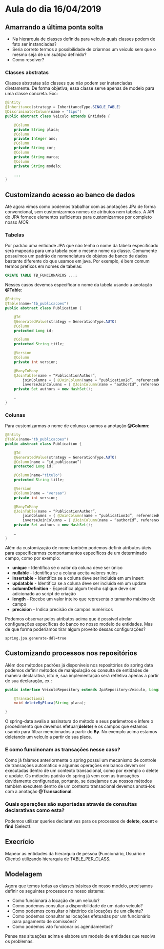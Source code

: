 # Aula do dia 16/04/2019

## Amarrando a última ponta solta
* Na hierarquia de classes definida para veículo quais classes podem de fato ser instanciadas?
* Seria correto termos a possibilidade de criarmos um veículo sem que o mesmo seja de um *subtipo* definido?
* Como resolver?

### Classes abstratas
Classes abstratas são classes que não podem ser instanciadas diretamente. De forma objetiva, essa classe serve apenas de modelo para uma classe concreta. Exc:

```java 
@Entity
@Inheritance(strategy = InheritanceType.SINGLE_TABLE)
@DiscriminatorColumn(name = "tipo")
public abstract class Veiculo extends Entidade {

	@Column
	private String placa;
	@Column
	private Integer ano;
	@Column
	private String cor;
	@Column
	private String marca;
	@Column
	private String modelo;

	...
}
``` 

## Customizando acesso ao banco de dados
Até agora vimos como podemos trabalhar com as anotações JPa de forma convencional, sem customizarmos nomes de atributos nem tabelas. A API do JPA fornece elementos suficientes para customizarmos por completo nosso *MOR*. 

### Tabelas
Por padrão uma entidade JPA que não tenha o nome da tabela especificado será mapeada para uma tabela com o mesmo nome da classe. Comumente possuímos um padrão de nomenclatura de objetos de banco de dados bastante diferente do que usamos em java. Por exemplo, é bem comum termos prefixos em nomes de tabelas:
```sql
CREATE TABLE TB_FUNCIONARIOS ...;
``` 
Nesses casos devemos especificar o nome da tabela usando a anotação **@Table**: 

```java 
@Entity
@Table(name="tb_publicacoes")
public abstract class Publication {

	@Id
	@GeneratedValue(strategy = GenerationType.AUTO)
	@Column
	protected Long id;

	@Column
	protected String title;

	@Version
	@Column
	private int version;

	@ManyToMany
	@JoinTable(name = “PublicationAuthor”, 
		joinColumns = { @JoinColumn(name = “publicationId”, referencedColumnName = “id”) }, 
		inverseJoinColumns = { @JoinColumn(name = “authorId”, referencedColumnName = “id”) })
	private Set authors = new HashSet();

	…
}
``` 

### Colunas 
Para customizarmos o nome de colunas usamos a anotação **@Column**:
```java 
@Entity
@Table(name="tb_publicacoes")
public abstract class Publication {

	@Id
	@GeneratedValue(strategy = GenerationType.AUTO)
	@Column(name = “id_publicacao”)
	protected Long id;

	@Column(name="titulo")
	protected String title;

	@Version
	@Column(name = "versao")
	private int version;

	@ManyToMany
	@JoinTable(name = “PublicationAuthor”, 
		joinColumns = { @JoinColumn(name = “publicationId”, referencedColumnName = “id”) }, 
		inverseJoinColumns = { @JoinColumn(name = “authorId”, referencedColumnName = “id”) })
	private Set authors = new HashSet();

	…
}
``` 
Além da customização de nome também podemos definir atributos úteis para especificarmos comportamentos específicos de um determinado campo, como por exemplo:
* **unique** - Identifica se o valor da coluna deve ser único
* **nullable** - Identifica se a coluna aceita valores nulos
* **insertable** - Identifica se a coluna deve ser incluída em um insert 
* **updatable** - Identifica se a coluna deve ser incluída em um update 
* **columnDefinition** - Especifica algum trecho sql que deve ser adicionado ao script de criação
* **length** - Recebe um valor inteiro que representa o tamanho máximo do campo
* **precision** - Indica precisão de campos numéricos

Podemos observar pelos atributos acima que é possível atrelar configurações específicas do banco no nosso modelo de entidades. Mas de que forma poderíamos tirar algum proveito dessas configurações?

```properties
spring.jpa.generate-ddl=true
```

## Customizando processos nos repositórios
Além dos métodos padrões já disponíveis nos repositórios do spring data podemos definir métodos de manipulação ou consulta de entidades de maneira declarativa, isto é, sua implementação será refletiva apenas a partir de sua declaração, ex.:

```java 
public interface VeiculoRepository extends JpaRepository<Veiculo, Long>{

	@Transactional
	void deleteByPlaca(String placa);

}
```

O spring-data avalia a assinatura do método e seus parâmetros e infere o procedimento que devemos efetuar(**delete**) e os campos que estamos usando para filtrar mencionados a partir do **By**. No exemplo acima estamos deletando um veículo a partir de sua placa.

### E como funcinonam as transações nesse caso?

Como já falamos anteriormente o spring possui um mecanismo de controle de transações automático e algumas operações em banco devem ser executadas dentro de um contexto transacional, como por exemplo o delete e update. Os métodos padrão do spring já vem com as transações devidamente configuradas, portanto, se desejamos que nossos métodos também executem dentro de um contexto transacional devemos anotá-los com a anotação **@Transactional**.

### Quais operações são suportadas através de consultas declarativas como esta?

Podemos utilizar queries declarativas para os processos de **delete**, **count** e **find** (Select).


## Execrício
Mapear as entidades da hierarquia de pessoa (Funcionário, Usuário e Cliente) utilizando hierarquia de TABLE_PER_CLASS.

## Modelagem
Agora que temos todas as classes básicas do nosso modelo, precisamos definir os seguintes processos no nosso sistema:
 * Como funcionará a locação de um veículo?
 * Como podemos consultar a disponibilidade de um dado veículo?
 * Como podemos consultar o histórico de locações de um cliente?
 * Como podemos consultar as locações efetuadas por um funcionário para pagamento de comissões?
 * Como podemos vão funcionar os agendamentos?

 Pense nas situações acima e elabore um modelo de entidades que resolva os problemas.
